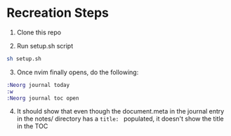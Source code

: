 # Recreation Steps

1. Clone this repo

2. Run setup.sh script

```sh
sh setup.sh
```

3. Once nvim finally opens, do the following:

```ex
:Neorg journal today
:w
:Neorg journal toc open
```

4. It should show that even though the document.meta in the journal entry in the notes/ directory has a `title: ` populated, it doesn't show the title in the TOC
